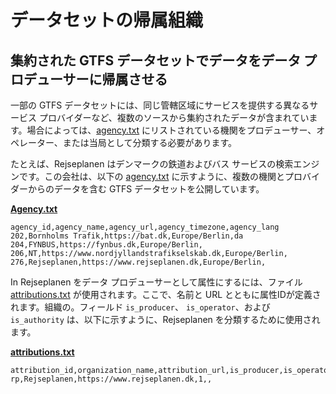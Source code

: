# データセットの帰属組織

## 集約された GTFS データセットでデータをデータ プロデューサーに帰属させる

一部の GTFS データセットには、同じ管轄区域にサービスを提供する異なるサービス プロバイダーなど、複数のソースから集約されたデータが含まれています。場合によっては、[agency.txt](../../reference/#agencytxt) にリストされている機関をプロデューサー、オペレーター、または当局として分類する必要があります。

たとえば、Rejseplanen はデンマークの鉄道およびバス サービスの検索エンジンです。この会社は、以下の [agency.txt](../../reference/#agencytxt) に示すように、複数の機関とプロバイダーからのデータを含む GTFS データセットを公開しています。 

[**Agency.txt**](../../reference/#agencytxt)

```
agency_id,agency_name,agency_url,agency_timezone,agency_lang
202,Bornholms Trafik,https://bat.dk,Europe/Berlin,da
204,FYNBUS,https://fynbus.dk,Europe/Berlin,
206,NT,https://www.nordjyllandstrafikselskab.dk,Europe/Berlin,
276,Rejseplanen,https://www.rejseplanen.dk,Europe/Berlin,
```

In Rejseplanen をデータ プロデューサーとして属性にするには、ファイル [attributions.txt](../../reference/#attributionstxt) が使用されます。ここで、名前と URL とともに属性IDが定義されます。組織の。フィールド `is_producer`、 `is_operator`、および `is_authority` は、以下に示すように、Rejseplanen を分類​​するために使用されます。

[**attributions.txt**](../../reference/#attributionstxt)

```
attribution_id,organization_name,attribution_url,is_producer,is_operator,is_authority
rp,Rejseplanen,https://www.rejseplanen.dk,1,,
```
